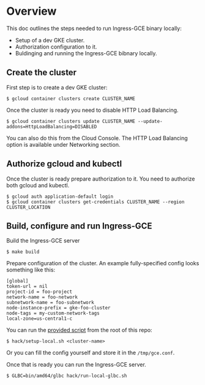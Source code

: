 # Overview

This doc outlines the steps needed to run Ingress-GCE binary locally:
* Setup of a dev GKE cluster.
* Authorization configuration to it.
* Buldinging and running the Ingress-GCE bibnary locally.

## Create the cluster

First step is to create a dev GKE cluster:
```console
$ gcloud container clusters create CLUSTER_NAME
```
Once the cluster is ready you need to disable HTTP Load Balancing.
```console
$ gcloud container clusters update CLUSTER_NAME --update-addons=HttpLoadBalancing=DISABLED
```
You can also do this from the Cloud Console.
The HTTP Load Balancing option is available under Networking section.

## Authorize gcloud and kubectl

Once the cluster is ready prepare authorization to it.
You need to authorize both gcloud and kubectl.
```console
$ gcloud auth application-default login
$ gcloud container clusters get-credentials CLUSTER_NAME --region CLUSTER_LOCATION
```

## Build, configure and run Ingress-GCE

Build the Ingress-GCE server
```console
$ make build
```
Prepare configuration of the cluster.
An
example fully-specified config looks something like this:
```console
[global]
token-url = nil
project-id = foo-project
network-name = foo-network
subnetwork-name = foo-subnetwork
node-instance-prefix = gke-foo-cluster
node-tags = my-custom-network-tags
local-zone=us-central1-c
```
You can run the [provided script](../../hack/setup-local.sh)
from the root of this repo:
```console
$ hack/setup-local.sh <cluster-name>
```
Or you can fill the config yourself and store it in the `/tmp/gce.conf`.

Once that is ready you can run the Ingress-GCE server.
```console
$ GLBC=bin/amd64/glbc hack/run-local-glbc.sh
```
